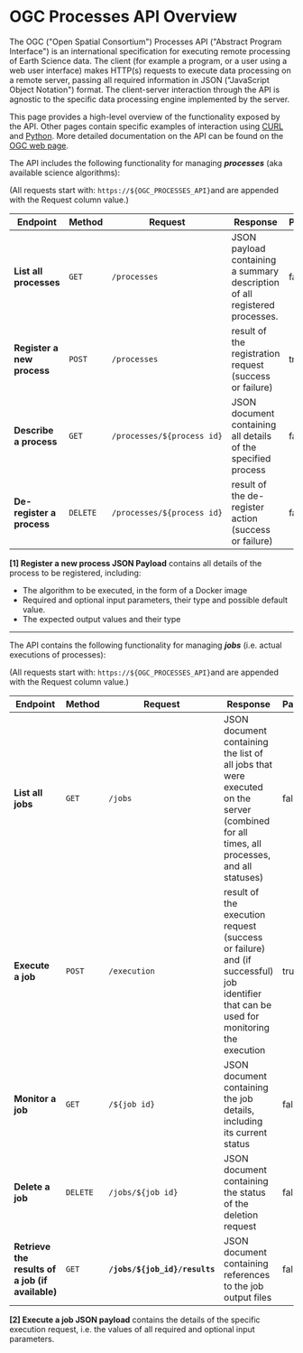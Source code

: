 # OGC Processes API Overview

The OGC ("Open Spatial Consortium") Processes API ("Abstract Program Interface") is an international specification for executing remote processing of Earth Science data. The client (for example a program, or a user using a web user interface) makes HTTP(s) requests to execute data processing on a remote server, passing all required information in JSON ("JavaScript Object Notation") format. The client-server interaction through the API is agnostic to the specific data processing engine implemented by the server.

This page provides a high-level overview of the functionality exposed by the API. Other pages contain specific examples of interaction using [CURL](https://unity-sds.gitbook.io/docs/developer-docs/science-processing/docs/developers-guide/tutorial-using-the-ogc-processes-api-with-curl)  and [Python](https://unity-sds.gitbook.io/docs/developer-docs/science-processing/docs/developers-guide/tutorial-using-the-ogc-processes-api-with-python). More detailed documentation on the API can be found on the [OGC web page](https://ogcapi.ogc.org/processes/).

The API includes the following functionality for managing _**processes**_ (aka available science algorithms):

(All requests start with: `https://${OGC_PROCESSES_API}`and are appended with the Request column value.)

<table><thead><tr><th width="125">Endpoint</th><th width="99">Method</th><th width="177">Request</th><th width="273">Response</th><th data-type="checkbox">Payload</th><th>Notes</th></tr></thead><tbody><tr><td><strong>List all processes</strong></td><td><code>GET</code></td><td><pre data-overflow="wrap"><code>/processes
</code></pre></td><td>JSON payload containing a summary description of all registered processes.</td><td>false</td><td></td></tr><tr><td><strong>Register a new process</strong></td><td><code>POST</code></td><td><pre data-overflow="wrap"><code>/processes
</code></pre></td><td>result of the registration request (success or failure)</td><td>true</td><td>[1]</td></tr><tr><td><strong>Describe a process</strong></td><td><code>GET</code></td><td><pre data-overflow="wrap"><code>/processes/${process_id}
</code></pre></td><td>JSON document containing all details of the specified process</td><td>false</td><td></td></tr><tr><td><strong>De-register a process</strong></td><td><code>DELETE</code></td><td><pre data-overflow="wrap"><code>/processes/${process_id}
</code></pre></td><td>result of the de-register action (success or failure)</td><td>false</td><td></td></tr></tbody></table>

**\[1] Register a new process JSON Payload** contains all details of the process to be registered, including:

* The algorithm to be executed, in the form of a Docker image
* Required and optional input parameters, their type and possible default value.
* The expected output values and their type

***

The API contains the following functionality for managing _**jobs**_ (i.e. actual executions of processes):

(All requests start with: `https://${OGC_PROCESSES_API}`and are appended with the Request column value.)

<table><thead><tr><th width="134">Endpoint</th><th width="87">Method</th><th width="154">Request</th><th width="299">Response</th><th data-type="checkbox">Payload</th><th>Notes</th></tr></thead><tbody><tr><td><strong>List all jobs</strong></td><td><code>GET</code></td><td><pre data-overflow="wrap"><code>/jobs
</code></pre></td><td>JSON document containing the list of all jobs that were executed on the server (combined for all times, all processes, and all statuses)</td><td>false</td><td></td></tr><tr><td><strong>Execute a job</strong></td><td><code>POST</code></td><td><pre data-overflow="wrap"><code>/execution
</code></pre></td><td>result of the execution request (success or failure) and (if successful) job identifier that can be used for monitoring the execution</td><td>true</td><td>[2]</td></tr><tr><td><strong>Monitor a job</strong></td><td><code>GET</code></td><td><pre data-overflow="wrap"><code>/${job_id}
</code></pre></td><td>JSON document containing the job details, including its current status</td><td>false</td><td></td></tr><tr><td><strong>Delete a job</strong></td><td><code>DELETE</code></td><td><pre data-overflow="wrap"><code>/jobs/${job_id}
</code></pre></td><td>JSON document containing the status of the deletion request</td><td>false</td><td></td></tr><tr><td><strong>Retrieve the results of a job (if available)</strong></td><td><code>GET</code></td><td><pre data-overflow="wrap"><code><strong>/jobs/${job_id}/results
</strong></code></pre></td><td>JSON document containing references to the job output files</td><td>false</td><td></td></tr></tbody></table>

**\[2] Execute a job JSON payload** contains the details of the specific execution request, i.e. the values of all required and optional input parameters.
